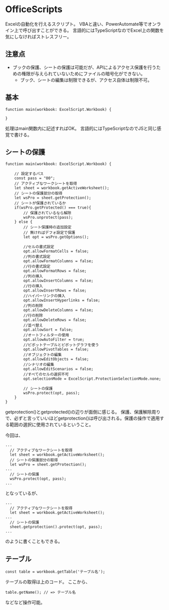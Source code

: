 # OfficeScripts

Excelの自動化を行えるスクリプト。
VBAと違い、PowerAutomate等でオンライン上で呼び出すことができる。
言語的にはTypeScriptなのでExcel上の関数を気にしなければストレスフリー。

## 注意点

- ブックの保護、シートの保護は可能だが、APIによるアクセス保護を行うための権限が与えられていないためにファイルの暗号化ができない。
  - ブック、シートの編集は制限できるが、アクセス自体は制限不可。

## 基本

```
function main(workbook: ExcelScript.Workbook) {

}
```

処理はmain関数内に記述すればOK。
言語的にはTypeScriptなのでJSと同じ感覚で書ける。

## シートの保護

```
function main(workbook: ExcelScript.Workbook) {
    
    // 設定するパス
    const pass = "00";
    // アクティブなワークシートを取得
    let sheet = workbook.getActiveWorksheet();
    // シートの保護部分の取得
    let wsPro = sheet.getProtection();
    // シートが保護されているか
    if(wsPro.getProtected() === true){
        // 保護されているなら解除
        wsPro.unprotect(pass);
    } else {
        // シート保護時の追加設定
        // 無ければデフォ設定で保護
        let opt = wsPro.getOptions();
        
        //セルの書式設定
        opt.allowFormatCells = false;
        //列の書式設定
        opt.allowFormatColumns = false;
        //行の書式設定
        opt.allowFormatRows = false;
        //列の挿入
        opt.allowInsertColumns = false;
        //行の挿入
        opt.allowInsertRows = false;
        //ハイパーリンクの挿入
        opt.allowInsertHyperlinks = false;
        //列の削除
        opt.allowDeleteColumns = false;
        //行の削除
        opt.allowDeleteRows = false;
        //並べ替え
        opt.allowSort = false;
        //オートフィルターの使用
        opt.allowAutoFilter = true;
        //ピボットテーブルとピボットグラフを使う
        opt.allowPivotTables = false;
        //オブジェクトの編集
        opt.allowEditObjects = false;
        //シナリオの編集
        opt.allowEditScenarios = false;
        //すべてのセルの選択不可
        opt.selectionMode = ExcelScript.ProtectionSelectionMode.none;

        // シートの保護
        wsPro.protect(opt, pass);
    }
}
```

getprotection()とgetprotected()の辺りが面倒に感じる。
保護、保護解除周りで、必ずと言っていいほどgetprotection()は呼び出される。保護の操作で適用する範囲の選択に使用されているということ。

今回は、
```
...
  // アクティブなワークシートを取得
  let sheet = workbook.getActiveWorksheet();
  // シートの保護部分の取得
  let wsPro = sheet.getProtection();
...
  // シートの保護
  wsPro.protect(opt, pass);
...
```
となっているが、
```
...
  // アクティブなワークシートを取得
  let sheet = workbook.getActiveWorksheet();
...
  // シートの保護
  sheet.getprotection().protect(opt, pass);
...
```
のように書くこともできる。

## テーブル

```
const table = workbook.getTable('テーブル名');
```
テーブルの取得は上のコード。
ここから、
```
table.getName(); // => テーブル名
```
などなど操作可能。